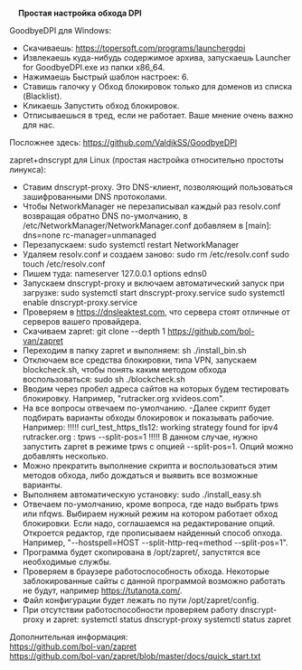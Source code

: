         
&nbsp;&nbsp;&nbsp;&nbsp;**Простая настройка обхода DPI**
 
GoodbyeDPI для Windows: <br>
- Скачиваешь: https://topersoft.com/programs/launchergdpi
- Извлекаешь куда-нибудь содержимое архива, запускаешь Launcher for GoodbyeDPI.exe из папки x86_64.
- Нажимаешь Быстрый шаблон настроек: 6.
- Ставишь галочку у Обход блокировок только для доменов из списка (Blacklist).
- Кликаешь Запустить обход блокировок.
- Отписываешься в тред, если не работает. Ваше мнение очень важно для нас. 

Посложнее здесь: https://github.com/ValdikSS/GoodbyeDPI

zapret+dnscrypt для Linux (простая настройка относительно простоты линукса): 
- Ставим dnscrypt-proxy. Это DNS-клиент, позволяющий пользоваться зашифрованными DNS протоколами.
- Чтобы NetworkManager не перезаписывал каждый раз resolv.conf возвращая обратно DNS по-умолчанию, 
в /etc/NetworkManager/NetworkManager.conf добавляем в [main]:
dns=none
rc-manager=unmanaged
- Перезапускаем:
sudo systemctl restart NetworkManager
- Удаляем resolv.conf и создаем заново:
sudo rm /etc/resolv.conf
sudo touch /etc/resolv.conf
- Пишем туда:
nameserver 127.0.0.1
options edns0
- Запускаем dnscrypt-proxy и включаем автоматический запуск при загрузке:
sudo systemctl start dnscrypt-proxy.service
sudo systemctl enable dnscrypt-proxy.service
- Проверяем в https://dnsleaktest.com, что сервера стоят отличные от серверов вашего провайдера.
- Скачиваем zapret:
git clone --depth 1 https://github.com/bol-van/zapret
- Переходим в папку zapret и выполняем:
sh ./install_bin.sh
- Отключаем все средства блокировки, типа VPN, запускаем blockcheck.sh, чтобы понять каким методом обхода воспользоваться:
sudo sh ./blockcheck.sh
- Вводим через пробел адреса сайтов на которых будем тестировать блокировку. Например, "rutracker.org xvideos.com".
- На все вопросы отвечаем по-умолчанию.
-Далее скрипт будет подбирать варианты обходы блокировок и показывать рабочие. Например:
!!!!! curl_test_https_tls12: working strategy found for ipv4 rutracker.org : tpws --split-pos=1 !!!!!
В данном случае, нужно запустить zapret в режиме tpws c опцией --split-pos=1. Опций можно добавлять несколько.
- Можно прекратить выполнение скрипта и воспользоваться этим методов обхода, либо дождаться и выявить все возможные варианты.
- Выполняем автоматическую установку:
sudo ./install_easy.sh
- Отвечаем по-умолчанию, кроме вопроса, где надо выбрать tpws или nfqws. Выбираем нужный режим на котором работает обход блокировки. 
Если надо, соглашаемся на редактирование опций. Откроется редактор, где прописываем найденный способ опхода. 
Например, "--hostspell=HOST --split-http-req=method --split-pos=1".
- Программа будет скопирована в /opt/zapret/, запустятся все необходимые службы.
- Проверяем в браузере работоспособность обхода. Некоторые заблокированные сайты с данной программой возможно работать не будут, например https://tutanota.com/.
- Файл конфигурации будет лежать по пути /opt/zapret/config.
- При отсутствии работоспособности проверяем работу dnscrypt-proxy и zapret:
systemctl status dnscrypt-proxy
systemctl status zapret

Дополнительная информация: <br>
https://github.com/bol-van/zapret <br>
https://github.com/bol-van/zapret/blob/master/docs/quick_start.txt
